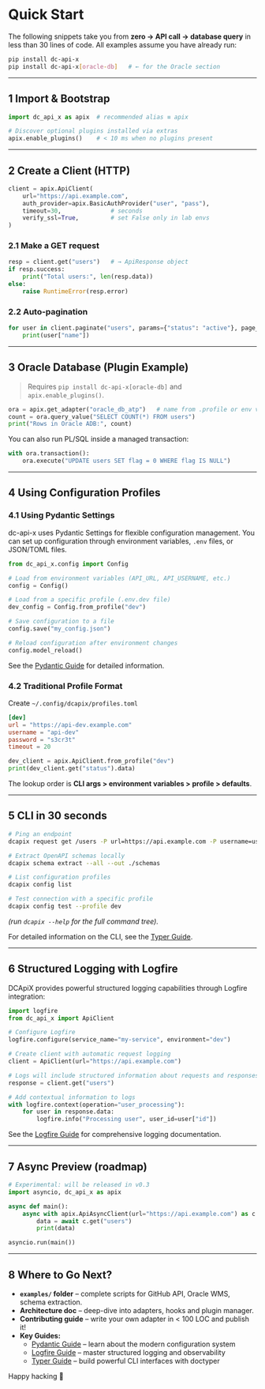 # Quick Start

The following snippets take you from **zero → API call → database query** in
less than 30 lines of code.
All examples assume you have already run:

```bash
pip install dc-api-x
pip install dc-api-x[oracle-db]   # ← for the Oracle section
```

---

## 1  Import & Bootstrap

```python
import dc_api_x as apix  # recommended alias ≡ apix

# Discover optional plugins installed via extras
apix.enable_plugins()    # < 10 ms when no plugins present
```

---

## 2  Create a Client (HTTP)

```python
client = apix.ApiClient(
    url="https://api.example.com",
    auth_provider=apix.BasicAuthProvider("user", "pass"),
    timeout=30,              # seconds
    verify_ssl=True,         # set False only in lab envs
)
```

### 2.1  Make a GET request

```python
resp = client.get("users")   # → ApiResponse object
if resp.success:
    print("Total users:", len(resp.data))
else:
    raise RuntimeError(resp.error)
```

### 2.2  Auto-pagination

```python
for user in client.paginate("users", params={"status": "active"}, page_size=50):
    print(user["name"])
```

---

## 3  Oracle Database (Plugin Example)

> Requires `pip install dc-api-x[oracle-db]` and `apix.enable_plugins()`.

```python
ora = apix.get_adapter("oracle_db_atp")   # name from .profile or env vars
count = ora.query_value("SELECT COUNT(*) FROM users")
print("Rows in Oracle ADB:", count)
```

You can also run PL/SQL inside a managed transaction:

```python
with ora.transaction():
    ora.execute("UPDATE users SET flag = 0 WHERE flag IS NULL")
```

---

## 4  Using Configuration Profiles

### 4.1 Using Pydantic Settings

dc-api-x uses Pydantic Settings for flexible configuration management. You can set up configuration through environment variables, `.env` files, or JSON/TOML files.

```python
from dc_api_x.config import Config

# Load from environment variables (API_URL, API_USERNAME, etc.)
config = Config()

# Load from a specific profile (.env.dev file)
dev_config = Config.from_profile("dev")

# Save configuration to a file
config.save("my_config.json")

# Reload configuration after environment changes
config.model_reload()
```

See the [Pydantic Guide](11-pydantic_guide.md) for detailed information.

### 4.2 Traditional Profile Format

Create `~/.config/dcapix/profiles.toml`

```toml
[dev]
url = "https://api-dev.example.com"
username = "api-dev"
password = "s3cr3t"
timeout = 20
```

```python
dev_client = apix.ApiClient.from_profile("dev")
print(dev_client.get("status").data)
```

The lookup order is **CLI args > environment variables > profile > defaults**.

---

## 5  CLI in 30 seconds

```bash
# Ping an endpoint
dcapix request get /users -P url=https://api.example.com -P username=user -P password=pass

# Extract OpenAPI schemas locally
dcapix schema extract --all --out ./schemas

# List configuration profiles
dcapix config list

# Test connection with a specific profile
dcapix config test --profile dev
```

*(run `dcapix --help` for the full command tree).*

For detailed information on the CLI, see the [Typer Guide](13-typer.md).

---

## 6  Structured Logging with Logfire

DCApiX provides powerful structured logging capabilities through Logfire integration:

```python
import logfire
from dc_api_x import ApiClient

# Configure Logfire
logfire.configure(service_name="my-service", environment="dev")

# Create client with automatic request logging
client = ApiClient(url="https://api.example.com")

# Logs will include structured information about requests and responses
response = client.get("users")

# Add contextual information to logs
with logfire.context(operation="user_processing"):
    for user in response.data:
        logfire.info("Processing user", user_id=user["id"])
```

See the [Logfire Guide](12-logfire.md) for comprehensive logging documentation.

---

## 7  Async Preview (roadmap)

```python
# Experimental: will be released in v0.3
import asyncio, dc_api_x as apix

async def main():
    async with apix.ApiAsyncClient(url="https://api.example.com") as c:
        data = await c.get("users")
        print(data)

asyncio.run(main())
```

---

## 8  Where to Go Next?

* **`examples/` folder** – complete scripts for GitHub API, Oracle WMS, schema extraction.
* **Architecture doc** – deep-dive into adapters, hooks and plugin manager.
* **Contributing guide** – write your own adapter in < 100 LOC and publish it!
* **Key Guides:**
  * [Pydantic Guide](11-pydantic_guide.md) – learn about the modern configuration system
  * [Logfire Guide](12-logfire.md) – master structured logging and observability
  * [Typer Guide](13-typer.md) – build powerful CLI interfaces with doctyper

Happy hacking 🚀
